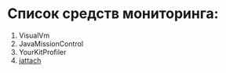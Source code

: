 # Список средств мониторинга:

1. VisualVm
2. JavaMissionControl
3. YourKitProfiler
4. [jattach](https://github.com/jattach/jattach)